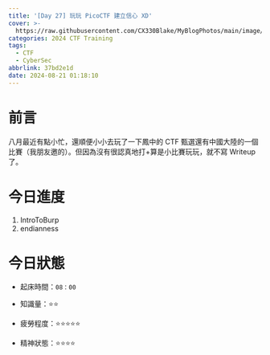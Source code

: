 ```yaml
---
title: '[Day 27] 玩玩 PicoCTF 建立信心 XD'
cover: >-
  https://raw.githubusercontent.com/CX330Blake/MyBlogPhotos/main/image/hackerTraining.jpg
categories: 2024 CTF Training
tags:
  - CTF
  - CyberSec
abbrlink: 37bd2e1d
date: 2024-08-21 01:18:10
---
```


# 前言

八月最近有點小忙，還順便小小去玩了一下鳳中的 CTF 甄選還有中國大陸的一個比賽（我朋友邀的）。但因為沒有很認真地打+算是小比賽玩玩，就不寫 Writeup 了。

# 今日進度

1. IntroToBurp
2. endianness

# 今日狀態

-   起床時間：`08：00`

-   知識量：⭐⭐

-   疲勞程度：⭐⭐⭐⭐⭐

-   精神狀態：⭐⭐⭐⭐
